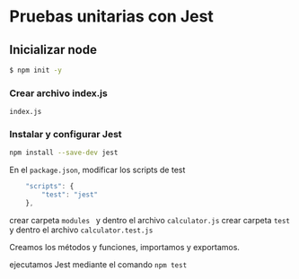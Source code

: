 # Pruebas unitarias con Jest

## Inicializar node 
```sh
$ npm init -y
```

### Crear archivo index.js
`index.js`

### Instalar y configurar Jest
```sh
npm install --save-dev jest
```
En el `package.json`, modificar los scripts de test
```javascript
    "scripts": {
        "test": "jest"
    },
```

crear carpeta `modules ` y dentro el archivo `calculator.js`
crear carpeta `test` y dentro el archivo `calculator.test.js`

Creamos los métodos y funciones, importamos y exportamos.

ejecutamos Jest mediante el comando `npm test`
